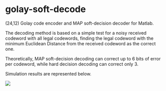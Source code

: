 # golay-soft-decode
 (24,12) Golay code encoder and MAP soft-decision decoder for Matlab.
 
 The decoding method is based on a simple test for a noisy received codeword with all legal codewords, 
 finding the legal codeword with the minimum Euclidean Distance from the received codeword as the correct one.

 Theoretically, MAP soft-decision decoding can correct up to 6 bits of error per codeword, while 
 hard decision decoding can correct only 3. 
 
 Simulation results are represented below.
 
<image src="Plots/ber.png"/>
